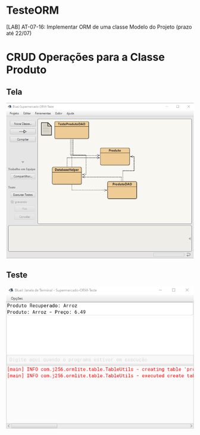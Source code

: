 # TesteORM
 [LAB] AT-07-16: Implementar ORM de uma classe Modelo do Projeto (prazo até 22/07)
# CRUD Operações para a Classe Produto

## Tela
![Tela](Supermercado-ORM-Teste/imagens/Tela1.png)

## Teste
![Teste](Supermercado-ORM-Teste/imagens/teste1.png)


